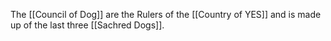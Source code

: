 The [[Council of Dog]] are the Rulers of the [[Country of YES]] and is made up of the last three [[Sachred Dogs]].

